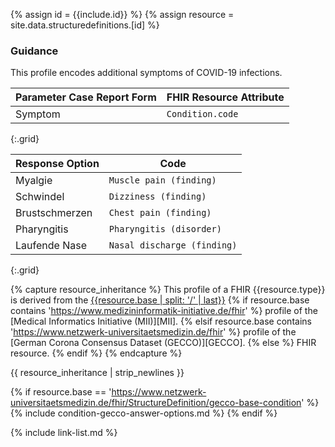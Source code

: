 
{% assign id = {{include.id}} %}
{% assign resource = site.data.structuredefinitions.[id] %}

### Guidance

This profile encodes additional symptoms of COVID-19 infections.

| Parameter Case Report Form | FHIR Resource Attribute |
| -------------------------- | ----------------------- |
| Symptom | `Condition.code` |
{:.grid}

| Response Option | Code |
| ------ | ---- |
| Myalgie | `Muscle pain (finding)` |
| Schwindel | `Dizziness (finding)` |
| Brustschmerzen | `Chest pain (finding)` |
| Pharyngitis | `Pharyngitis (disorder)` |
| Laufende Nase | `Nasal discharge (finding)` |
{:.grid}


{% capture resource_inheritance %}
This profile of a FHIR {{resource.type}} is derived from the [{{resource.base | split: '/' | last}}]({{resource.base}})
{% if resource.base contains 'https://www.medizininformatik-initiative.de/fhir' %}
 profile of the [Medical Informatics Initiative (MII)][MII].
{% elsif resource.base contains 'https://www.netzwerk-universitaetsmedizin.de/fhir' %}
 profile of the [German Corona Consensus Dataset (GECCO)][GECCO].
{% else %}
 FHIR resource.
{% endif %}
{% endcapture %}

{{ resource_inheritance | strip_newlines }}

{% if resource.base == 'https://www.netzwerk-universitaetsmedizin.de/fhir/StructureDefinition/gecco-base-condition' %}
{% include condition-gecco-answer-options.md %}
{% endif %}

{% include link-list.md %}
